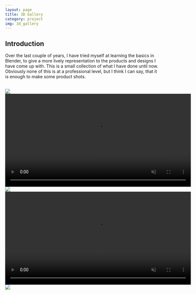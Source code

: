 ```yaml
---
layout: page
title: 3D Gallery
category: project
img: 3d_gallery
---
```


## Introduction

Over the last couple of years, I have tried myself at learning the basics in Blender, to give a more lively representation to the products and designs I have come up with. This is a small collection of what I have done until now. Obviously none of this is at a professional level, but I think I can say, that it is enough to make some product shots.


<br>

<img class="portrait" src="{{ '/assets/img/portfolio/craus.jpg' | absolute_url }}">

<br>

<video class="portrait" autoplay muted loop width="600">
  <source  src="{{ '/assets/video/eaf.mp4' | absolute_url }}" type="video/mp4">
  Your browser does not support the video tag.
</video>


<img src="{{ '/assets/img/portfolio/arri-cloud.jpg' | absolute_url }}">

<br>

<video class="portrait" autoplay muted loop width="600">
  <source  src="{{ '/assets/video/coil.mp4' | absolute_url }}" type="video/mp4">
  Your browser does not support the video tag.
</video>


<br>

<img class="portrait" src="{{ '/assets/img/portfolio/donut_scene.png' | absolute_url }}">
